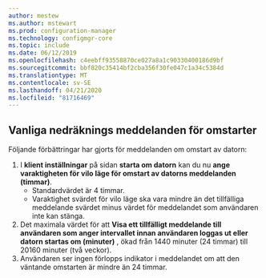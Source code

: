 ```yaml
---
author: mestew
ms.author: mstewart
ms.prod: configuration-manager
ms.technology: configmgr-core
ms.topic: include
ms.date: 06/12/2019
ms.openlocfilehash: c4eebff93558870ce027a8a1c90330400186d9bf
ms.sourcegitcommit: bbf820c35414bf2cba356f30fe047c1a34c5384d
ms.translationtype: MT
ms.contentlocale: sv-SE
ms.lasthandoff: 04/21/2020
ms.locfileid: "81716469"
---
```

## <a name="more-frequent-countdown-notifications-for-restarts"></a>Vanliga nedräknings meddelanden för omstarter
<!--3976435-->
Följande förbättringar har gjorts för meddelanden om omstart av datorn:

1. I **klient inställningar** på sidan **starta om datorn** kan du nu **ange varaktigheten för vilo läge för omstart av datorns meddelanden (timmar)**.
     - Standardvärdet är 4 timmar.
     - Varaktighet svärdet för vilo läge ska vara mindre än det tillfälliga meddelande svärdet minus värdet för meddelandet som användaren inte kan stänga.
2. Det maximala värdet för att **Visa ett tillfälligt meddelande till användaren som anger intervallet innan användaren loggas ut eller datorn startas om (minuter)** , ökad från 1440 minuter (24 timmar) till 20160 minuter (två veckor).
3. Användaren ser ingen förlopps indikator i meddelandet om att den väntande omstarten är mindre än 24 timmar.
